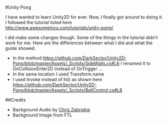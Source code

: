#Unity Pong

I have wanted to learn Unity2D for ever. Now, I finally got around to doing it. I followed the tutorial listed here http://www.awesomeincu.com/tutorials/unity-pong/

I did make some changes though. Some of the things in the tutorial didn't work for me. 
Here are the differences between what I did and what the guide showed.
 * In the method https://github.com/DarkSector/Unity2D-Pong/blob/master/Assets/_Scripts/SideWalls.cs#L6 I renamed it to OnCollisionEnter2D instead of 
OnTrigger ... 
 * In the same location I used Transform.name 
 * I used Invoke instead of hi() as shown here https://github.com/DarkSector/Unity2D-Pong/blob/master/Assets/_Scripts/BallControl.cs#L8

##Credits
 * Background Audio by [Chris Zabriskie](http://freemusicarchive.org/music/Chris_Zabriskie/Direct_to_Video_1014/07_-_Its_Always_Too_Late_to_Start_Over)
 * Background Image from FTL
